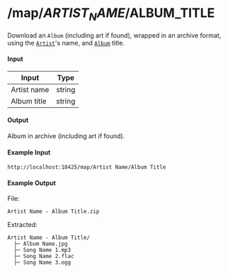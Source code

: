 # /map/$ARTIST_NAME/$ALBUM_TITLE
Download an `Album` (including art if found), wrapped in an archive format, using the [`Artist`](../../common-objects/artist.md)'s name, and [`Album`](../../common-objects/album.md) title.
#### Input
| Input       | Type   |
|-------------|--------|
| Artist name | string |
| Album title | string |

#### Output
Album in archive (including art if found).

#### Example Input
```http
http://localhost:18425/map/Artist Name/Album Title
```

#### Example Output
File:
```plaintext
Artist Name - Album Title.zip
```

Extracted:
```plaintext
Artist Name - Album Title/
  ├─ Album Name.jpg
  ├─ Song Name 1.mp3
  ├─ Song Name 2.flac
  ├─ Song Name 3.ogg
```
